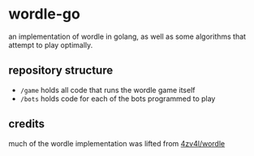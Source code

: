 # wordle-go
an implementation of wordle in golang, as well as some algorithms that attempt to play optimally.

## repository structure

- `/game` holds all code that runs the wordle game itself
- `/bots` holds code for each of the bots programmed to play

## credits

much of the wordle implementation was lifted from [4zv4l/wordle](https://github.com/4zv4l/wordle)
